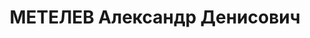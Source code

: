 ---
title: МЕТЕЛЕВ Александр Денисович
description: "1893 г.р., м.р.: г. Майкоп, русский, член ВКП(б), с 1912 г. член РСДРП\
  \ (большевик)\n уполномоченный ЦИК СССР по Сочинскому курорту и Кавминводской группе\
  \ курортов.\n прож.: г. Сочи, пр. им. Сталина, 28.\n арестован 05.05.1937\n Обвинение:\
  \ ст. 58/7/8/11 УК РСФСР\n Приговор: Военной коллегией ВС СССР, 26.10.1937 — ВМН\n\
  \ Расстрелян 26.10.1937, г. Москва\n Реабилитация: военной коллегией ВС СССР, 13.10.1956\
  \ - за отсутствием состава преступления"
---